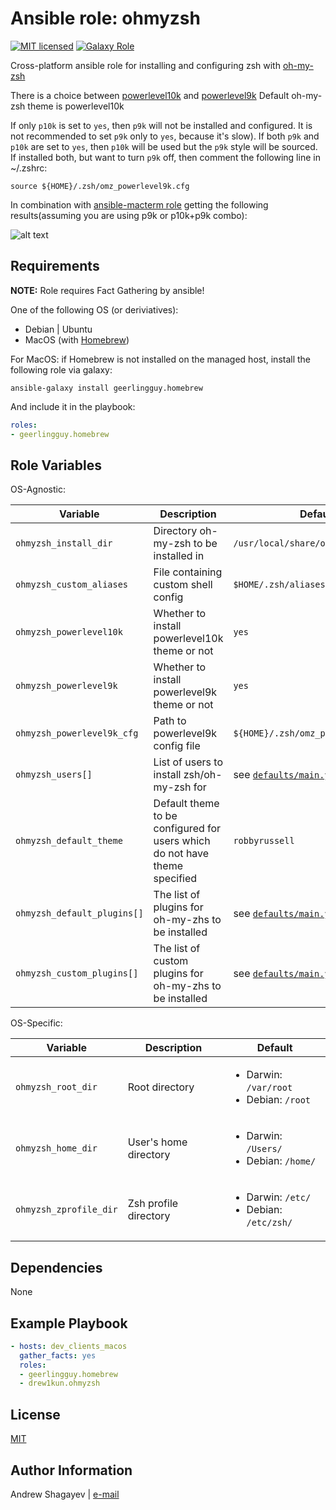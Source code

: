 # Ansible role: ohmyzsh

[![MIT licensed][mit-badge]][mit-link]
[![Galaxy Role][role-badge]][galaxy-link]

Cross-platform ansible role for installing and configuring zsh with [oh-my-zsh][ohmyzsh]

There is a choice between [powerlevel10k][powerlevel10k] and [powerlevel9k][powerlevel9k]
Default oh-my-zsh theme is powerlevel10k

If only `p10k` is set to `yes`, then `p9k` will not be installed and configured.
It is not recommended to set `p9k` only to `yes`, because it's slow).
If both `p9k` and `p10k` are set to `yes`, then `p10k` will be used but the `p9k` style will be sourced.
If installed both, but want to turn `p9k` off, then comment the following line in ~/.zshrc:

```
source ${HOME}/.zsh/omz_powerlevel9k.cfg
```

In combination with [ansible-macterm role](https://github.com/drew1kun/ansible-macterm) getting the following results(assuming you are using p9k or p10k+p9k combo):

![alt text](https://github.com/drew1kun/ansible-ohmyzsh/blob/master/imgs/iterm2_ohmzsh.png "iTerm2")

Requirements
----

**NOTE:** Role requires Fact Gathering by ansible!

One of the following OS (or deriviatives):
 - Debian | Ubuntu
 - MacOS (with [Homebrew][homebrew])

For MacOS:
if Homebrew is not installed on the managed host, install the following role via galaxy:

```
ansible-galaxy install geerlingguy.homebrew
```

And include it in the playbook:

```yaml
roles:
- geerlingguy.homebrew
```

Role Variables
----
OS-Agnostic:

| Variable | Description | Default |
|----------|-------------|---------|
| `ohmyzsh_install_dir` | Directory oh-my-zsh to be installed in | `/usr/local/share/ohmyzsh` |
| `ohmyzsh_custom_aliases` | File containing custom shell config | `$HOME/.zsh/aliases.local` |
| `ohmyzsh_powerlevel10k` | Whether to install powerlevel10k theme or not | `yes` |
| `ohmyzsh_powerlevel9k` | Whether to install powerlevel9k theme or not | `yes` |
| `ohmyzsh_powerlevel9k_cfg` | Path to powerlevel9k config file | `${HOME}/.zsh/omz_powerlevel9k.cfg` |
| `ohmyzsh_users[]` | List of users to install zsh/oh-my-zsh for | see [`defaults/main.yml`](defaults/main.yml) |
| `ohmyzsh_default_theme` | Default theme to be configured for users which do not have theme specified | `robbyrussell` |
| `ohmyzsh_default_plugins[]` | The list of plugins for oh-my-zhs to be installed | see [`defaults/main.yml`](defaults/main.yml) |
| `ohmyzsh_custom_plugins[]` | The list of custom plugins for oh-my-zhs to be installed | see [`defaults/main.yml`](defaults/main.yml) |

OS-Specific:

| Variable | Description | Default |
|----------|-------------|---------|
| `ohmyzsh_root_dir` | Root directory | <ul><li>Darwin: `/var/root`</li><li>Debian: `/root`</li></ul> |
| `ohmyzsh_home_dir` | User's home directory | <ul><li>Darwin: `/Users/`</li><li>Debian: `/home/`</li></ul> |
| `ohmyzsh_zprofile_dir` | Zsh profile directory | <ul><li>Darwin: `/etc/`</li><li>Debian: `/etc/zsh/`</li></ul> |

Dependencies
----

None

Example Playbook
----

```yaml
- hosts: dev_clients_macos
  gather_facts: yes
  roles:
  - geerlingguy.homebrew
  - drew1kun.ohmyzsh
```

License
----

[MIT][mit-link]

Author Information
----

Andrew Shagayev | [e-mail](mailto:drewshg@gmail.com)

[role-badge]: https://img.shields.io/badge/role-drew1kun.ohmyzsh-green.svg
[galaxy-link]: https://galaxy.ansible.com/drew1kun/ohmyzsh/
[mit-badge]: https://img.shields.io/badge/license-MIT-blue.svg
[mit-link]: https://raw.githubusercontent.com/drew1kun/ansible-ohmyzsh/master/LICENSE
[homebrew]: http://brew.sh/
[ohmyzsh]: https://github.com/robbyrussell/oh-my-zsh
[powerlevel9k]: https://github.com/bhilburn/powerlevel9k
[powerlevel10k]: https://github.com/romkatv/powerlevel10k
